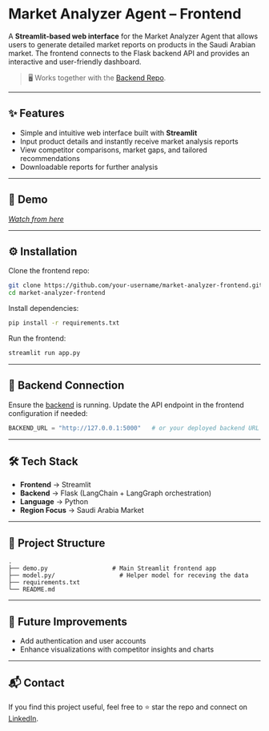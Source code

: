 # Market Analyzer Agent – Frontend

A **Streamlit-based web interface** for the Market Analyzer Agent that allows users to generate detailed market reports on products in the Saudi Arabian market. The frontend connects to the Flask backend API and provides an interactive and user-friendly dashboard.

> 🖥️ Works together with the [Backend Repo](https://github.com/your-username/market-analyzer-backend).

---

## ✨ Features

* Simple and intuitive web interface built with **Streamlit**
* Input product details and instantly receive market analysis reports
* View competitor comparisons, market gaps, and tailored recommendations
* Downloadable reports for further analysis

---

## 📸 Demo

[*Watch from here*](https://youtu.be/SKb-t1k2A2s)

---

## ⚙️ Installation

Clone the frontend repo:

```bash
git clone https://github.com/your-username/market-analyzer-frontend.git
cd market-analyzer-frontend
```

Install dependencies:

```bash
pip install -r requirements.txt
```

Run the frontend:

```bash
streamlit run app.py
```

---

## 🔗 Backend Connection

Ensure the [backend](https://github.com/your-username/market-analyzer-backend) is running. Update the API endpoint in the frontend configuration if needed:

```python
BACKEND_URL = "http://127.0.0.1:5000"   # or your deployed backend URL
```

---

## 🛠 Tech Stack

* **Frontend** → Streamlit
* **Backend** → Flask (LangChain + LangGraph orchestration)
* **Language** → Python
* **Region Focus** → Saudi Arabia Market

---

## 📂 Project Structure

```
.
├── demo.py                  # Main Streamlit frontend app
├── model.py/                  # Helper model for receving the data
├── requirements.txt
└── README.md
```

---

## 🚀 Future Improvements

* Add authentication and user accounts
* Enhance visualizations with competitor insights and charts

---

## 📬 Contact

If you find this project useful, feel free to ⭐ star the repo and connect on [LinkedIn](www.linkedin.com/in/your-linkedin).
